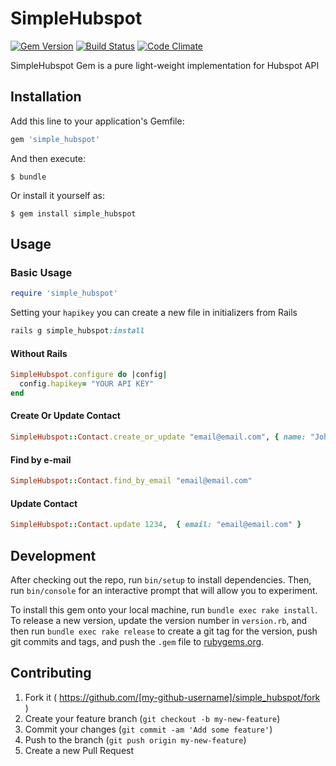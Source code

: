 # SimpleHubspot
[![Gem Version](https://badge.fury.io/rb/simple_hubspot.svg)](https://badge.fury.io/rb/simple_hubspot) [![Build Status](https://travis-ci.org/brenooliveira/simple_hubspot.svg?branch=master)](https://travis-ci.org/brenooliveira/simple_hubspot) [![Code Climate](https://codeclimate.com/github/brenooliveira/simple_hubspot/badges/gpa.svg)](https://codeclimate.com/github/brenooliveira/simple_hubspot)

SimpleHubspot Gem is a pure light-weight implementation for Hubspot API

## Installation

Add this line to your application's Gemfile:

```ruby
gem 'simple_hubspot'
```

And then execute:

    $ bundle

Or install it yourself as:

    $ gem install simple_hubspot

## Usage

### Basic Usage

```ruby
require 'simple_hubspot'
```

Setting your `hapikey` you can create a new file in initializers from Rails

```ruby
rails g simple_hubspot:install
```

#### Without Rails

```ruby
SimpleHubspot.configure do |config|
  config.hapikey= "YOUR API KEY"
end
```

#### Create Or Update Contact

```ruby
SimpleHubspot::Contact.create_or_update "email@email.com", { name: "John", age: 14, country: 'BRAZIL' }
```

#### Find by e-mail
```ruby
SimpleHubspot::Contact.find_by_email "email@email.com"
```

#### Update Contact
```ruby
SimpleHubspot::Contact.update 1234,  { email: "email@email.com" }
```

## Development

After checking out the repo, run `bin/setup` to install dependencies. Then, run `bin/console` for an interactive prompt that will allow you to experiment.

To install this gem onto your local machine, run `bundle exec rake install`. To release a new version, update the version number in `version.rb`, and then run `bundle exec rake release` to create a git tag for the version, push git commits and tags, and push the `.gem` file to [rubygems.org](https://rubygems.org).

## Contributing

1. Fork it ( https://github.com/[my-github-username]/simple_hubspot/fork )
2. Create your feature branch (`git checkout -b my-new-feature`)
3. Commit your changes (`git commit -am 'Add some feature'`)
4. Push to the branch (`git push origin my-new-feature`)
5. Create a new Pull Request
